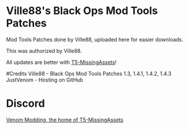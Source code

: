 # Ville88's Black Ops Mod Tools Patches
Mod Tools Patches done by Ville88, uploaded here for easier downloads.

This was authorized by Ville88.

All updates are better with [T5-MissingAssets](https://github.com/VenomModding/T5-MissingAssets)!

#Credits
Ville88 - Black Ops Mod Tools Patches 1.3, 1.4.1, 1.4.2, 1.4.3
JustVenom - Hosting on GitHub

# Discord
[Venom Modding, the home of T5-MissingAssets](https://ouo.io/QK00XQ)
